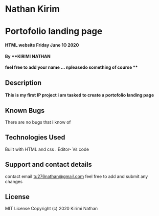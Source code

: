 # Nathan Kirim
# Portofolio landing page
#### HTML website Friday June 1O 2020
#### By **KIRIMI NATHAN 
#### feel free to add your name ... npleasedo something of course **
## Description
#### This is my first IP project i am tasked to create a portofolio landing page    

## Known Bugs
There are no bugs that i know of  
## Technologies Used
Built with HTML and css . Editor- Vs code 
## Support and contact details
contact email tu276nathan@gmail.com   feel free to add and submit any changes 
## License
MIT License
Copyright (c) 2020 Kirimi Nathan 
  
